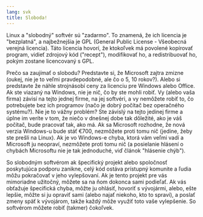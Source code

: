 ```yaml
---
lang: svk
title: Sloboda!
---
```


Linux a "slobodný" softvér sú "zadarmo". To znamená, že ich licencia je "bezplatná", a najbežnejšia je GPL (General Public License - Všeobecná verejná licencia). Táto licencia hovorí, že ktokoľvek má povolené kopírovať program, vidieť zdrojový kód ("recept"), modifikovať ho, a redistribuovať ho, pokým zostane licencovaný s GPL.

Prečo sa zaujímať o slobodu? Predstavte si, že Microsoft zajtra zmizne (oukej, nie je to veľmi pravdepodobné, ale čo o 5, 10 rokov?). Alebo si predstavte že náhle strojnásobí ceny za licenciu pre Windows alebo Office. Ak ste viazaný na Windows, nie je nič, čo by ste mohli robiť. Vy (alebo vaša firma) závisí na tejto jednej firme, na jej softvéri, a vy nemôžete robiť to, čo potrebujete bez ich programov (načo je dobrý počítač bez operačného systému?). Nie je to vážny problém? Ste závislý na tejto jedinej firme a úplne im veríte v tom, že niečo v dnešnej dobe tak dôležité, ako je váš počítač, bude pracovať tak, ako má. Ak sa Microsoft rozhodne, že nová verzia Windows-u bude stáť €700, nezmôžete proti tomu nič (jedine, žeby ste prešli na Linux). Ak je vo Windows-e chyba, ktorá vám veľmi vadí a Microsoft ju neopraví, nezmôžete proti tomu nič (a posielanie hlásení o chybách Microsoftu nie je tak jednoduché, viď článok "hlásenie chýb"). 

So slobodným softvérom ak špecifický projekt alebo spoločnosť poskytujúca podporu zanikne, celý kód ostáva prístupný komunite a ľudia môžu pokračovať v jeho vylepšovaní. Ak je tento projekt pre vás mimoriadne užitočný, môžete sa na ňom dokonca sami podieľať. Ak vás obťažuje špecifická chyba, môžte ju ohlásiť, hovoriť  s vývojármi, alebo, ešte lepšie, môžte si ju opraviť sami (alebo najať niekoho, kto to spraví), a poslať zmeny späť k vývojárom, takže každý môže využiť toto vaše vylepšenie. So softvérom môžete robiť (takmer) čokoľvek.




